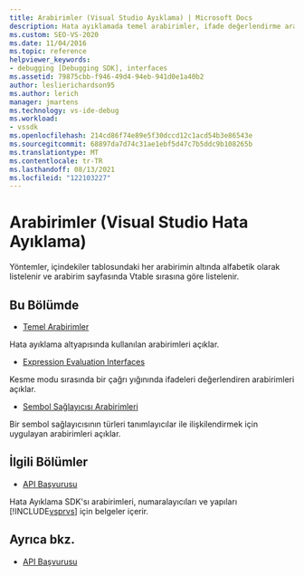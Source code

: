 ```yaml
---
title: Arabirimler (Visual Studio Ayıklama) | Microsoft Docs
description: Hata ayıklamada temel arabirimler, ifade değerlendirme arabirimleri ve sembol sağlayıcısı arabirimleri hakkında bilgi edinmek Visual Studio kullanın.
ms.custom: SEO-VS-2020
ms.date: 11/04/2016
ms.topic: reference
helpviewer_keywords:
- debugging [Debugging SDK], interfaces
ms.assetid: 79875cbb-f946-49d4-94eb-941d0e1a40b2
author: leslierichardson95
ms.author: lerich
manager: jmartens
ms.technology: vs-ide-debug
ms.workload:
- vssdk
ms.openlocfilehash: 214cd86f74e89e5f30dccd12c1acd54b3e86543e
ms.sourcegitcommit: 68897da7d74c31ae1ebf5d47c7b5ddc9b108265b
ms.translationtype: MT
ms.contentlocale: tr-TR
ms.lasthandoff: 08/13/2021
ms.locfileid: "122103227"
---
```

# <a name="interfaces-visual-studio-debugging"></a>Arabirimler (Visual Studio Hata Ayıklama)
Yöntemler, içindekiler tablosundaki her arabirimin altında alfabetik olarak listelenir ve arabirim sayfasında Vtable sırasına göre listelenir.

## <a name="in-this-section"></a>Bu Bölümde
- [Temel Arabirimler](../../../extensibility/debugger/reference/core-interfaces.md)

 Hata ayıklama altyapısında kullanılan arabirimleri açıklar.

- [Expression Evaluation Interfaces](../../../extensibility/debugger/reference/expression-evaluation-interfaces.md)

 Kesme modu sırasında bir çağrı yığınında ifadeleri değerlendiren arabirimleri açıklar.

- [Sembol Sağlayıcısı Arabirimleri](../../../extensibility/debugger/reference/symbol-provider-interfaces.md)

 Bir sembol sağlayıcısının türleri tanımlayıcılar ile ilişkilendirmek için uygulayan arabirimleri açıklar.

## <a name="related-sections"></a>İlgili Bölümler
- [API Başvurusu](../../../extensibility/debugger/reference/api-reference-visual-studio-debugging.md)

 Hata Ayıklama SDK'sı arabirimleri, numaralayıcıları ve yapıları [!INCLUDE[vsprvs](../../../code-quality/includes/vsprvs_md.md)] için belgeler içerir.

## <a name="see-also"></a>Ayrıca bkz.
- [API Başvurusu](../../../extensibility/debugger/reference/api-reference-visual-studio-debugging.md)
